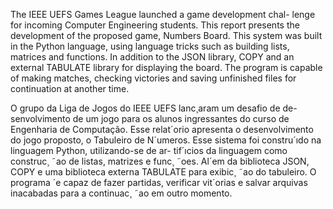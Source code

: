   The IEEE UEFS Games League launched a game development chal-
lenge for incoming Computer Engineering students. This report presents the
development of the proposed game, Numbers Board.
  This system was built in the Python language, using language tricks such
as building lists, matrices and functions. In addition to the JSON library, COPY
and an external TABULATE library for displaying the board. The program is
capable of making matches, checking victories and saving unfinished files for
continuation at another time.


  O grupo da Liga de Jogos do IEEE UEFS lanc¸aram um desafio de de-
senvolvimento de um jogo para os alunos ingressantes do curso de Engenharia
de Computação. Esse relat´orio apresenta o desenvolvimento do jogo proposto,
o Tabuleiro de N´umeros.
    Esse sistema foi constru´ıdo na linguagem Python, utilizando-se de ar-
tif´ıcios da linguagem como construc¸ ˜ao de listas, matrizes e func¸ ˜oes. Al´em da
biblioteca JSON, COPY e uma biblioteca externa TABULATE para exibic¸ ˜ao do
tabuleiro. O programa ´e capaz de fazer partidas, verificar vit´orias e salvar
arquivas inacabadas para a continuac¸ ˜ao em outro momento.
